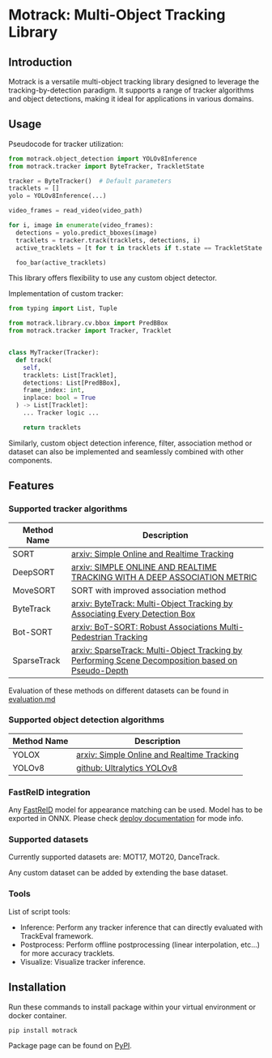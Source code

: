 # Motrack: Multi-Object Tracking Library

## Introduction

Motrack is a versatile multi-object tracking library designed to 
leverage the tracking-by-detection paradigm. 
It supports a range of tracker algorithms and object detections, 
making it ideal for applications in various domains.

## Usage

Pseudocode for tracker utilization:

```python
from motrack.object_detection import YOLOv8Inference
from motrack.tracker import ByteTracker, TrackletState

tracker = ByteTracker()  # Default parameters
tracklets = []
yolo = YOLOv8Inference(...)

video_frames = read_video(video_path)

for i, image in enumerate(video_frames):
  detections = yolo.predict_bboxes(image)
  tracklets = tracker.track(tracklets, detections, i)
  active_tracklets = [t for t in tracklets if t.state == TrackletState.ACTIVE]

  foo_bar(active_tracklets)
```

This library offers flexibility to use any custom object detector.

Implementation of custom tracker:

```python
from typing import List, Tuple

from motrack.library.cv.bbox import PredBBox
from motrack.tracker import Tracker, Tracklet


class MyTracker(Tracker):
  def track(
    self,
    tracklets: List[Tracklet],
    detections: List[PredBBox],
    frame_index: int,
    inplace: bool = True
  ) -> List[Tracklet]:
    ... Tracker logic ...

    return tracklets
```

Similarly, custom object detection inference, filter, association method
or dataset can also be implemented and seamlessly combined
with other components.

## Features

### Supported tracker algorithms

| Method Name | Description                                            |
|-------------|--------------------------------------------------------|
| SORT        | [arxiv: Simple Online and Realtime Tracking](https://arxiv.org/pdf/1602.00763.pdf)    | 
| DeepSORT    | [arxiv: SIMPLE ONLINE AND REALTIME TRACKING WITH A DEEP ASSOCIATION METRIC](https://arxiv.org/pdf/1703.07402.pdf) |
| MoveSORT    | SORT with improved association method                  |
| ByteTrack   | [arxiv: ByteTrack: Multi-Object Tracking by Associating Every Detection Box](https://arxiv.org/abs/2110.06864)   |
| Bot-SORT    | [arxiv: BoT-SORT: Robust Associations Multi-Pedestrian Tracking](https://arxiv.org/abs/2206.14651)    |
| SparseTrack | [arxiv: SparseTrack: Multi-Object Tracking by Performing Scene Decomposition based on Pseudo-Depth](https://arxiv.org/abs/2306.05238) |

Evaluation of these methods on different datasets can be found in [evaluation.md](https://github.com/Robotmurlock/Motrack/blob/main/docs/evaluation.md)

### Supported object detection algorithms

| Method Name | Description                                                                        |
|-------------|------------------------------------------------------------------------------------|
| YOLOX       | [arxiv: Simple Online and Realtime Tracking](https://arxiv.org/pdf/1602.00763.pdf) | 
| YOLOv8      | [github: Ultralytics YOLOv8](https://github.com/ultralytics/ultralytics)                             |

### FastReID integration

Any [FastReID](https://github.com/JDAI-CV/fast-reid) model for appearance matching can be used.
Model has to be exported in ONNX. Please check [deploy documentation](https://github.com/JDAI-CV/fast-reid/tree/master/tools/deploy) for mode info.

### Supported datasets

Currently supported datasets are: MOT17, MOT20, DanceTrack.

Any custom dataset can be added by extending the base dataset.

### Tools

List of script tools:

  - Inference: Perform any tracker inference that can directly evaluated with TrackEval framework.
  - Postprocess: Perform offline postprocessing (linear interpolation, etc...) for more accuracy tracklets.
  - Visualize: Visualize tracker inference.

## Installation

Run these commands to install package within your virtual environment or docker container.

```bash
pip install motrack
```

Package page can be found on [PyPI](https://pypi.org/project/motrack/).
